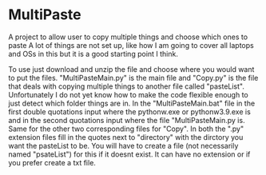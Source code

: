 # MultiPaste
A project to allow user to copy multiple things and choose which ones to paste
A lot of things are not set up, like how I am going to cover all laptops and OSs in this but it is a good starting point I think.

To use just download and unzip the file and choose where you would want to put the files. "MultiPasteMain.py" is the main file and "Copy.py" is the file that deals with copying multiple things to another file called "pasteList". Unfortunately I do not yet know how to make the code flexible enough to just detect which folder things are in.
In the "MultiPasteMain.bat" file in the first double quotations input where the pythonw.exe or pythonw3.9.exe is and in the second quotations input where the file "MultiPasteMain.py is. Same for the other two corresponding files for "Copy".
In both the ".py" extension files fill in the quotes next to "directory" with the dirctory you want the pasteList to be. You will have to create a file (not necessarily named "psateList") for this if it doesnt exist. It can have no extension or if you prefer create a txt file.
